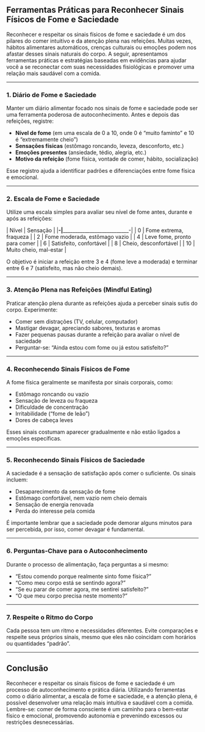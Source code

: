 ## Ferramentas Práticas para Reconhecer Sinais Físicos de Fome e Saciedade

Reconhecer e respeitar os sinais físicos de fome e saciedade é um dos pilares do comer intuitivo e da atenção plena nas refeições. Muitas vezes, hábitos alimentares automáticos, crenças culturais ou emoções podem nos afastar desses sinais naturais do corpo. A seguir, apresentamos ferramentas práticas e estratégias baseadas em evidências para ajudar você a se reconectar com suas necessidades fisiológicas e promover uma relação mais saudável com a comida.

___

### 1. **Diário de Fome e Saciedade**

Manter um diário alimentar focado nos sinais de fome e saciedade pode ser uma ferramenta poderosa de autoconhecimento. Antes e depois das refeições, registre:

- **Nível de fome** (em uma escala de 0 a 10, onde 0 é “muito faminto” e 10 é “extremamente cheio”)
- **Sensações físicas** (estômago roncando, leveza, desconforto, etc.)
- **Emoções presentes** (ansiedade, tédio, alegria, etc.)
- **Motivo da refeição** (fome física, vontade de comer, hábito, socialização)

Esse registro ajuda a identificar padrões e diferenciações entre fome física e emocional.

___

### 2. **Escala de Fome e Saciedade**

Utilize uma escala simples para avaliar seu nível de fome antes, durante e após as refeições:

| Nível | Sensação                         |
|______-|_________________________________-|
| 0     | Fome extrema, fraqueza           |
| 2     | Fome moderada, estômago vazio    |
| 4     | Leve fome, pronto para comer     |
| 6     | Satisfeito, confortável          |
| 8     | Cheio, desconfortável            |
| 10    | Muito cheio, mal-estar           |

O objetivo é iniciar a refeição entre 3 e 4 (fome leve a moderada) e terminar entre 6 e 7 (satisfeito, mas não cheio demais).

___

### 3. **Atenção Plena nas Refeições (Mindful Eating)**

Praticar atenção plena durante as refeições ajuda a perceber sinais sutis do corpo. Experimente:

- Comer sem distrações (TV, celular, computador)
- Mastigar devagar, apreciando sabores, texturas e aromas
- Fazer pequenas pausas durante a refeição para avaliar o nível de saciedade
- Perguntar-se: “Ainda estou com fome ou já estou satisfeito?”

___

### 4. **Reconhecendo Sinais Físicos de Fome**

A fome física geralmente se manifesta por sinais corporais, como:

- Estômago roncando ou vazio
- Sensação de leveza ou fraqueza
- Dificuldade de concentração
- Irritabilidade (“fome de leão”)
- Dores de cabeça leves

Esses sinais costumam aparecer gradualmente e não estão ligados a emoções específicas.

___

### 5. **Reconhecendo Sinais Físicos de Saciedade**

A saciedade é a sensação de satisfação após comer o suficiente. Os sinais incluem:

- Desaparecimento da sensação de fome
- Estômago confortável, nem vazio nem cheio demais
- Sensação de energia renovada
- Perda do interesse pela comida

É importante lembrar que a saciedade pode demorar alguns minutos para ser percebida, por isso, comer devagar é fundamental.

___

### 6. **Perguntas-Chave para o Autoconhecimento**

Durante o processo de alimentação, faça perguntas a si mesmo:

- “Estou comendo porque realmente sinto fome física?”
- “Como meu corpo está se sentindo agora?”
- “Se eu parar de comer agora, me sentirei satisfeito?”
- “O que meu corpo precisa neste momento?”

___

### 7. **Respeite o Ritmo do Corpo**

Cada pessoa tem um ritmo e necessidades diferentes. Evite comparações e respeite seus próprios sinais, mesmo que eles não coincidam com horários ou quantidades “padrão”.

___

## Conclusão

Reconhecer e respeitar os sinais físicos de fome e saciedade é um processo de autoconhecimento e prática diária. Utilizando ferramentas como o diário alimentar, a escala de fome e saciedade, e a atenção plena, é possível desenvolver uma relação mais intuitiva e saudável com a comida. Lembre-se: comer de forma consciente é um caminho para o bem-estar físico e emocional, promovendo autonomia e prevenindo excessos ou restrições desnecessárias.